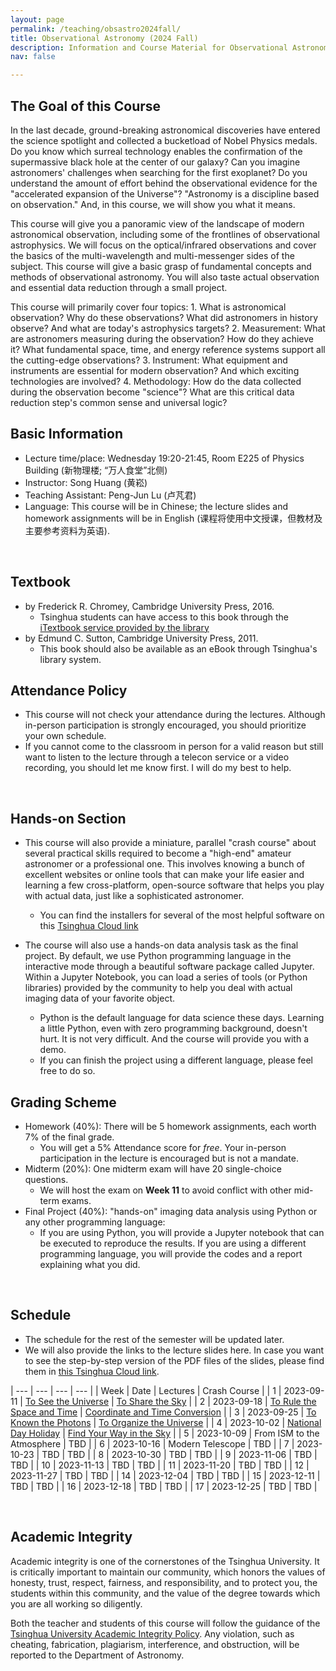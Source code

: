 ```yaml
---
layout: page
permalink: /teaching/obsastro2024fall/
title: Observational Astronomy (2024 Fall)
description: Information and Course Material for Observational Astronomy (30920023-90; 2024 Fall)
nav: false

---
```


## The Goal of this Course

In the last decade, ground-breaking astronomical discoveries have entered the science spotlight and collected a bucketload of Nobel Physics medals. Do you know which surreal technology enables the confirmation of the supermassive black hole at the center of our galaxy? Can you imagine astronomers' challenges when searching for the first exoplanet? Do you understand the amount of effort behind the observational evidence for the "accelerated expansion of the Universe"? "Astronomy is a discipline based on observation." And, in this course, we will show you what it means. 

This course will give you a panoramic view of the landscape of modern astronomical observation, including some of the frontlines of observational astrophysics. We will focus on the optical/infrared observations and cover the basics of the multi-wavelength and multi-messenger sides of the subject. This course will give a basic grasp of fundamental concepts and methods of observational astronomy. You will also taste actual observation and essential data reduction through a small project. 

This course will primarily cover four topics: 1. What is astronomical observation? Why do these observations? What did astronomers in history observe? And what are today's astrophysics targets? 2. Measurement: What are astronomers measuring during the observation? How do they achieve it? What fundamental space, time, and energy reference systems support all the cutting-edge observations? 3. Instrument: What equipment and instruments are essential for modern observation? And which exciting technologies are involved? 4. Methodology: How do the data collected during the observation become "science"? What are this critical data reduction step's common sense and universal logic?


## Basic Information 

- Lecture time/place: Wednesday 19:20-21:45, Room E225 of Physics Building (新物理楼; “万人食堂”北侧)
- Instructor: Song Huang (黄崧) 
- Teaching Assistant: Peng-Jun Lu (卢芃君)
- Language: This course will be in Chinese; the lecture slides and homework assignments will be in English (课程将使用中文授课，但教材及主要参考资料为英语).

<br>

## Textbook 

- [<To Measure the Sky: An Introduction to Observational Astronomy>](https://www.cambridge.org/highereducation/books/to-measure-the-sky/92996E5636A4EFD6562DF94AE947C908#overview) by Frederick R. Chromey, Cambridge University Press, 2016.
    - Tsinghua students can have access to this book through the [iTextbook service provided by the library](https://www.itextbook.cn/f/book/bookDetail?bookId=aedee3e3e130478aa41279b5625a102a)
- [<Observational Astronomy: Techniques and Instrumentation>](https://www.cambridge.org/us/universitypress/subjects/physics/observational-astronomy-techniques-and-instrumentation/observational-astronomy-techniques-and-instrumentation?format=HB&isbn=9781107010468#:~:text=This%20book%20is%20a%20comprehensive,of%20different%20types%20of%20instruments.) by Edmund C. Sutton, Cambridge University Press, 2011.
    - This book should also be available as an eBook through Tsinghua's library system.

## Attendance Policy 

- This course will not check your attendance during the lectures. Although in-person participation is strongly encouraged, you should prioritize your own schedule. 
- If you cannot come to the classroom in person for a valid reason but still want to listen to the lecture through a telecon service or a video recording, you should let me know first. I will do my best to help.

<br>

## Hands-on Section 

- This course will also provide a miniature, parallel "crash course" about several practical skills required to become a "high-end" amateur astronomer or a professional one. This involves knowing a bunch of excellent websites or online tools that can make your life easier and learning a few cross-platform, open-source software that helps you play with actual data, just like a sophisticated astronomer.
    - You can find the installers for several of the most helpful software on this [Tsinghua Cloud link](https://cloud.tsinghua.edu.cn/d/669cfad8531d4d16ab59/)

- The course will also use a hands-on data analysis task as the final project. By default, we use Python programming language in the interactive mode through a beautiful software package called Jupyter. Within a Jupyter Notebook, you can load a series of tools (or Python libraries) provided by the community to help you deal with actual imaging data of your favorite object. 
    - Python is the default language for data science these days. Learning a little Python, even with zero programming background, doesn't hurt. It is not very difficult. And the course will provide you with a demo. 
    - If you can finish the project using a different language, please feel free to do so. 

## Grading Scheme 

- Homework (40%): There will be 5 homework assignments, each worth 7% of the final grade.
    - You will get a 5% Attendance score for _free_. Your in-person participation in the lecture is encouraged but is not a mandate. 
- Midterm (20%): One midterm exam will have 20 single-choice questions.
    - We will host the exam on **Week 11** to avoid conflict with other mid-term exams.
- Final Project (40%): "hands-on" imaging data analysis using Python or any other programming language:
    - If you are using Python, you will provide a Jupyter notebook that can be executed to reproduce the results. 
    If you are using a different programming language, you will provide the codes and a report explaining what you did.

<br>

## Schedule 

- The schedule for the rest of the semester will be updated later. 
- We will also provide the links to the lecture slides here. In case you want to see the step-by-step version of the PDF files of the slides, please find them in [this Tsinghua Cloud link](https://cloud.tsinghua.edu.cn/d/3e4c9bd383684ed4bcd2/). 

| --- | --- | --- | --- |
| Week | Date | Lectures | Crash Course |
| 1 | 2023-09-11 | [To See the Universe](https://cloud.tsinghua.edu.cn/d/e42aba0bcb114c9e967c/) | [To Share the Sky](https://cloud.tsinghua.edu.cn/d/e42aba0bcb114c9e967c/) |
| 2 | 2023-09-18 | [To Rule the Space and Time](https://cloud.tsinghua.edu.cn/d/4f76f5a8fd754e94ac86/) | [Coordinate and Time Conversion](https://cloud.tsinghua.edu.cn/d/4f76f5a8fd754e94ac86/) |
| 3 | 2023-09-25 | [To Known the Photons](https://cloud.tsinghua.edu.cn/f/e2c386c4acee4df3a57b/) | [To Organize the Universe](https://cloud.tsinghua.edu.cn/f/e2c386c4acee4df3a57b/) |
| 4 | 2023-10-02 | [National Day Holiday](https://cloud.tsinghua.edu.cn/f/44caafd4b9934b7d919c/) | [Find Your Way in the Sky](https://cloud.tsinghua.edu.cn/f/44caafd4b9934b7d919c/) |
| 5 | 2023-10-09 | From ISM to the Atmosphere | TBD |
| 6 | 2023-10-16 | Modern Telescope | TBD |
| 7 | 2023-10-23 | TBD | TBD |
| 8 | 2023-10-30 | TBD | TBD |
| 9 | 2023-11-06 | TBD | TBD |
| 10 | 2023-11-13 | TBD | TBD |
| 11 | 2023-11-20 | TBD | TBD |
| 12 | 2023-11-27 | TBD | TBD |
| 14 | 2023-12-04 | TBD | TBD |
| 15 | 2023-12-11 | TBD | TBD |
| 16 | 2023-12-18 | TBD | TBD |
| 17 | 2023-12-25 | TBD | TBD |

<br>

## Academic Integrity

Academic integrity is one of the cornerstones of the Tsinghua University. It is critically important to maintain our community, which honors the values of honesty, trust, respect, fairness, and responsibility, and to protect you, the students within this community, and the value of the degree towards which you are all working so diligently.

Both the teacher and students of this course will follow the guidance of the [Tsinghua University Academic Integrity Policy](https://www.tsinghua.edu.cn/xswyh/info/1018/1019.htm). Any violation, such as cheating, fabrication, plagiarism, interference, and obstruction, will be reported to the Department of Astronomy.
